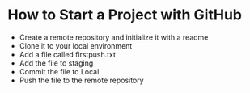 # How to Start a Project with GitHub

- Create a remote repository and initialize it with a readme
- Clone it to your local environment
- Add a file called firstpush.txt
- Add the file to staging
- Commit the file to Local
- Push the file to the remote repository